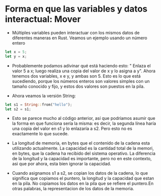 # Forma en que las variables y datos interactual: Mover

- Múltiples variables pueden interactuar con los mismos datos de diferentes maneras en Rust. Veamos
  un ejemplo usando un número entero

```rust
let x = 5;
let y = x;
```

- Probablemente podamos adivinar qué está haciendo esto: " Enlaza el valor 5 a x; luego realiza una
  copia del valor de x y lo asigna a y". Ahora tenemos dos variables, x e y, y ambas son 5. Esto es lo
  que está sucediendo, porque los números enteros son valores simples con un tamaño conocido y
  fijo, y estos dos valores son puestos en la pila.

- Ahora veamos la versión String:

```rust
let s1 = String::from("hello");
let s2 = s1;
```

- Esto se parece mucho al código anterior, así que podríamos asumir que la forma en que funciona
  sería la misma: es decir, la segunda línea haría una copia del valor en s1 y lo enlazaría a s2. Pero
  esto no es exactamente lo que sucede.

- La longitud de memoria, en bytes que el contenido de la cadena esta utilizando actualmente. La capacidad es la cantidad total de la memori, en bytes, que la cadena ha recibido del sistema operativo. La diferencia de la longitud y la capacidad es importante, pero no en este contexto, asi que por ahora, esta bien ignorar la capacidad.

- Cuando asignamos s1 a s2, se copian los datos de la cadena, lo que significa que copiamos el puntero, la longitud y la capacidad que estan en la pila. No copiamos los datos en la pila que se refiere el puntero.En otras palabras, la representacion de los datos de la memoria.
